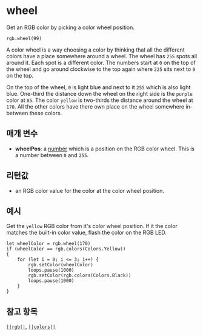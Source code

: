 # wheel

Get an RGB color by picking a color wheel position.

```sig
rgb.wheel(99)
```

A color wheel is a way choosing a color by thinking that all the different colors have a place somewhere around a wheel. The wheel has `255` spots all around it. Each spot is a different color. The numbers start at `0` on the top of the wheel and go around clockwise to the top again where `225` sits next to `0` on the top.

On the top of the wheel, `0` is light blue and next to it `255` which is also light blue. One-third the distance down the wheel on the right side is the `purple` color at `85`. The color `yellow` is two-thirds the distance around the wheel at `170`. All the other colors have there own place on the wheel somewhere in-between these colors.

## 매개 변수

* **wheelPos**: a [number](/types/number) which is a position on the RGB color wheel. This is a number between `0` and `255`.

## 리턴값

* an RGB color value for the color at the color wheel position.

## 예시

Get the `yellow` RGB color from it's color wheel position. If it the color matches the built-in color value, flash the color on the RGB LED.

```blocks
let wheelColor = rgb.wheel(170)
if (wheelColor == rgb.colors(Colors.Yellow))
{
    for (let i = 0; i <= 3; i++) {
        rgb.setColor(wheelColor)
        loops.pause(1000)
        rgb.setColor(rgb.colors(Colors.Black))
        loops.pause(1000)
    }
}
```

## 참고 항목

[`||rgb||`](/reference/rgb/rgb), [`||colors||`](/reference/rgb/colors)